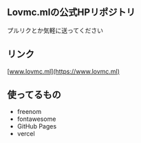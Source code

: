## Lovmc.mlの公式HPリポジトリ
プルリクとか気軽に送ってください

## リンク
[www.lovmc.ml](https://www.lovmc.ml)

## 使ってるもの
- freenom
- fontawesome
- GitHub Pages
- vercel
